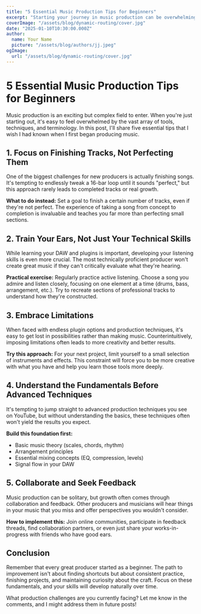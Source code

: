 ```yaml
---
title: "5 Essential Music Production Tips for Beginners"
excerpt: "Starting your journey in music production can be overwhelming. Here are five essential tips to help beginners create better music and develop their skills more effectively."
coverImage: "/assets/blog/dynamic-routing/cover.jpg"
date: "2025-01-10T10:30:00.000Z"
author:
  name: Your Name
  picture: "/assets/blog/authors/jj.jpeg"
ogImage:
  url: "/assets/blog/dynamic-routing/cover.jpg"
---
```


# 5 Essential Music Production Tips for Beginners

Music production is an exciting but complex field to enter. When you're just starting out, it's easy to feel overwhelmed by the vast array of tools, techniques, and terminology. In this post, I'll share five essential tips that I wish I had known when I first began producing music.

## 1. Focus on Finishing Tracks, Not Perfecting Them

One of the biggest challenges for new producers is actually finishing songs. It's tempting to endlessly tweak a 16-bar loop until it sounds "perfect," but this approach rarely leads to completed tracks or real growth.

**What to do instead:** Set a goal to finish a certain number of tracks, even if they're not perfect. The experience of taking a song from concept to completion is invaluable and teaches you far more than perfecting small sections.

## 2. Train Your Ears, Not Just Your Technical Skills

While learning your DAW and plugins is important, developing your listening skills is even more crucial. The most technically proficient producer won't create great music if they can't critically evaluate what they're hearing.

**Practical exercise:** Regularly practice active listening. Choose a song you admire and listen closely, focusing on one element at a time (drums, bass, arrangement, etc.). Try to recreate sections of professional tracks to understand how they're constructed.

## 3. Embrace Limitations

When faced with endless plugin options and production techniques, it's easy to get lost in possibilities rather than making music. Counterintuitively, imposing limitations often leads to more creativity and better results.

**Try this approach:** For your next project, limit yourself to a small selection of instruments and effects. This constraint will force you to be more creative with what you have and help you learn those tools more deeply.

## 4. Understand the Fundamentals Before Advanced Techniques

It's tempting to jump straight to advanced production techniques you see on YouTube, but without understanding the basics, these techniques often won't yield the results you expect.

**Build this foundation first:**
- Basic music theory (scales, chords, rhythm)
- Arrangement principles
- Essential mixing concepts (EQ, compression, levels)
- Signal flow in your DAW

## 5. Collaborate and Seek Feedback

Music production can be solitary, but growth often comes through collaboration and feedback. Other producers and musicians will hear things in your music that you miss and offer perspectives you wouldn't consider.

**How to implement this:** Join online communities, participate in feedback threads, find collaboration partners, or even just share your works-in-progress with friends who have good ears.

## Conclusion

Remember that every great producer started as a beginner. The path to improvement isn't about finding shortcuts but about consistent practice, finishing projects, and maintaining curiosity about the craft. Focus on these fundamentals, and your skills will develop naturally over time.

What production challenges are you currently facing? Let me know in the comments, and I might address them in future posts!